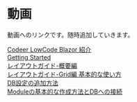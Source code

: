 # 動画

動画へのリンクです。随時追加していきます。

[Codeer LowCode Blazor 紹介](https://www.youtube.com/watch?v=beSwbdIh4Is)<br>
[Getting Started](https://www.youtube.com/watch?v=MchuOxWYR1o)<br>
[レイアウトガイド-概要編](https://www.youtube.com/watch?v=DepPNToMjGE)<br>
[レイアウトガイド-Grid編 基本的な使い方](https://www.youtube.com/watch?v=Y7a9al6Wk3Y)<br>
[DB設定の追加方法](https://youtu.be/9NhVhUG57Wk?si=MZC6qBU_I8NOufqd)<br>
[Moduleの基本的な作成方法とDBへの接続](https://youtu.be/q7U9tQPOYXI?si=QreIPnTPalT2e1k5)